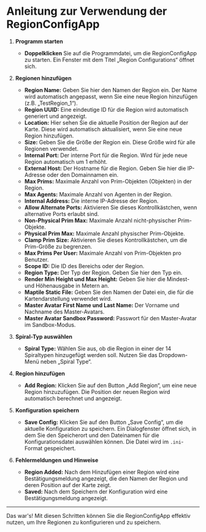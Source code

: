 # Anleitung zur Verwendung der RegionConfigApp

1. **Programm starten**
   - **Doppelklicken** Sie auf die Programmdatei, um die RegionConfigApp zu starten. Ein Fenster mit dem Titel „Region Configurations“ öffnet sich.

2. **Regionen hinzufügen**
   - **Region Name:** Geben Sie hier den Namen der Region ein. Der Name wird automatisch angepasst, wenn Sie eine neue Region hinzufügen (z.B. „TestRegion_1“).
   - **Region UUID:** Eine eindeutige ID für die Region wird automatisch generiert und angezeigt.
   - **Location:** Hier sehen Sie die aktuelle Position der Region auf der Karte. Diese wird automatisch aktualisiert, wenn Sie eine neue Region hinzufügen.
   - **Size:** Geben Sie die Größe der Region ein. Diese Größe wird für alle Regionen verwendet.
   - **Internal Port:** Der interne Port für die Region. Wird für jede neue Region automatisch um 1 erhöht.
   - **External Host:** Der Hostname für die Region. Geben Sie hier die IP-Adresse oder den Domainnamen ein.
   - **Max Prims:** Maximale Anzahl von Prim-Objekten (Objekten) in der Region.
   - **Max Agents:** Maximale Anzahl von Agenten in der Region.
   - **Internal Address:** Die interne IP-Adresse der Region.
   - **Allow Alternate Ports:** Aktivieren Sie dieses Kontrollkästchen, wenn alternative Ports erlaubt sind.
   - **Non-Physical Prim Max:** Maximale Anzahl nicht-physischer Prim-Objekte.
   - **Physical Prim Max:** Maximale Anzahl physischer Prim-Objekte.
   - **Clamp Prim Size:** Aktivieren Sie dieses Kontrollkästchen, um die Prim-Größe zu begrenzen.
   - **Max Prims Per User:** Maximale Anzahl von Prim-Objekten pro Benutzer.
   - **Scope ID:** Die ID des Bereichs oder der Region.
   - **Region Type:** Der Typ der Region. Geben Sie hier den Typ ein.
   - **Render Min Height und Max Height:** Geben Sie hier die Mindest- und Höhenausgabe in Metern an.
   - **Maptile Static File:** Geben Sie den Namen der Datei ein, die für die Kartendarstellung verwendet wird.
   - **Master Avatar First Name und Last Name:** Der Vorname und Nachname des Master-Avatars.
   - **Master Avatar Sandbox Password:** Passwort für den Master-Avatar im Sandbox-Modus.

3. **Spiral-Typ auswählen**
   - **Spiral Type:** Wählen Sie aus, ob die Region in einer der 14 Spiraltypen hinzugefügt werden soll. Nutzen Sie das Dropdown-Menü neben „Spiral Type“.

4. **Region hinzufügen**
   - **Add Region:** Klicken Sie auf den Button „Add Region“, um eine neue Region hinzuzufügen. Die Position der neuen Region wird automatisch berechnet und angezeigt.

5. **Konfiguration speichern**
   - **Save Config:** Klicken Sie auf den Button „Save Config“, um die aktuelle Konfiguration zu speichern. Ein Dialogfenster öffnet sich, in dem Sie den Speicherort und den Dateinamen für die Konfigurationsdatei auswählen können. Die Datei wird im `.ini`-Format gespeichert.

6. **Fehlermeldungen und Hinweise**
   - **Region Added:** Nach dem Hinzufügen einer Region wird eine Bestätigungsmeldung angezeigt, die den Namen der Region und deren Position auf der Karte zeigt.
   - **Saved:** Nach dem Speichern der Konfiguration wird eine Bestätigungsmeldung angezeigt.

---

Das war's! Mit diesen Schritten können Sie die RegionConfigApp effektiv nutzen, um Ihre Regionen zu konfigurieren und zu speichern.
